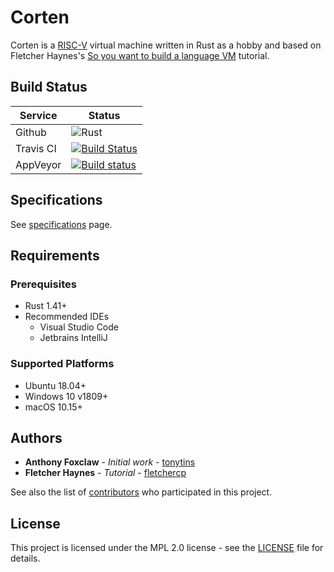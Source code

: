 # Corten

Corten is a [RISC-V](https://rv8.io/isa.html) virtual machine written in Rust as a hobby and based on Fletcher Haynes's [So you want to build a language VM](https://blog.subnetzero.io/post/building-language-vm-part-01/) tutorial.

## Build Status

| Service   | Status                                                                                                                                    |
| --------- | ----------------------------------------------------------------------------------------------------------------------------------------- |
| Github    | ![Rust](https://github.com/tonytins/corten/workflows/Rust/badge.svg)                                                                      |
| Travis CI | [![Build Status](https://travis-ci.org/tonytins/corten.svg?branch=master)](https://travis-ci.org/tonytins/corten)                         |
| AppVeyor  | [![Build status](https://ci.appveyor.com/api/projects/status/ffru6ik26j2b87ko?svg=true)](https://ci.appveyor.com/project/tonytins/corten) |

## Specifications

See [specifications](docs/spec.md) page.

## Requirements

### Prerequisites

- Rust 1.41+
- Recommended IDEs
  - Visual Studio Code
  - Jetbrains IntelliJ

### Supported Platforms

- Ubuntu 18.04+
- Windows 10 v1809+
- macOS 10.15+

## Authors

- **Anthony Foxclaw** - *Initial work* - [tonytins](https://github.com/tonytins)
- **Fletcher Haynes** - *Tutorial* - [fletchercp](https://gitlab.com/fletchercp)

See also the list of [contributors](https://github.com/tonytins/simtactics/contributors) who participated in this project.

## License

This project is licensed under the MPL 2.0 license - see the [LICENSE](LICENSE) file for details.

